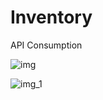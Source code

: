 # Inventory

API Consumption 

![img](https://user-images.githubusercontent.com/45727470/213973780-d1a3e1b3-40da-4694-a86e-88a7cd454293.png)

![img_1](https://user-images.githubusercontent.com/45727470/213973793-9b8d1906-b205-4868-b279-5e960de3b9c0.png)
